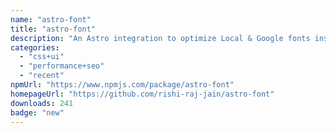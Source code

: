 ```yaml
---
name: "astro-font"
title: "astro-font"
description: "An Astro integration to optimize Local & Google fonts inspired by @next/font"
categories:
  - "css+ui"
  - "performance+seo"
  - "recent"
npmUrl: "https://www.npmjs.com/package/astro-font"
homepageUrl: "https://github.com/rishi-raj-jain/astro-font"
downloads: 241
badge: "new"
---
```

